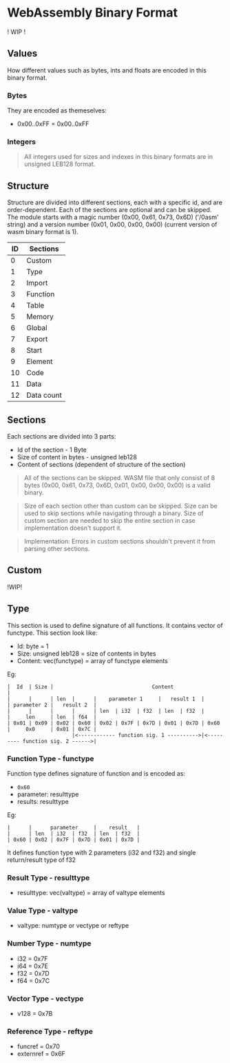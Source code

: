 # WebAssembly Binary Format

! WIP !

## Values

How different values such as bytes, ints and floats are encoded in this binary format.

### Bytes

They are encoded as themeselves:
- 0x00..0xFF = 0x00..0xFF

### Integers



> All integers used for sizes and indexes in this binary formats are in unsigned LEB128 format.

## Structure

Structure are divided into different sections, each with a specific id, and are order-dependent. Each of the sections are optional and can be skipped. The module starts with a magic number (0x00, 0x61, 0x73, 0x6D) ('/0asm' string) and a version number (0x01, 0x00, 0x00, 0x00) (current version of wasm binary format is 1).


| ID  | Sections   |
| --- | ---------- |
| 0   | Custom     |
| 1   | Type       |
| 2   | Import     |
| 3   | Function   |
| 4   | Table      |
| 5   | Memory     |
| 6   | Global     |
| 7   | Export     |
| 8   | Start      |
| 9   | Element    |
| 10  | Code       |
| 11  | Data       |
| 12  | Data count |

## Sections

Each sections are divided into 3 parts:

- Id of the section - 1 Byte
- Size of content in bytes - unsigned leb128
- Content of sections (dependent of structure of the section)

> All of the sections can be skipped. WASM file that only consist of 8 bytes (0x00, 0x61, 0x73, 0x6D, 0x01, 0x00, 0x00, 0x00) is a valid binary.

> Size of each section other than custom can be skipped. Size can be used to skip sections while navigating through a binary. Size of custom section are needed to skip the entire section in case implementation doesn't support it.

> Implementation: Errors in custom sections shouldn't prevent it from parsing other sections.

## Custom

!WIP!

## Type

This section is used to define signature of all functions. It contains vector of functype. This section look like:

- Id: byte = 1
- Size: unsigned leb128 = size of contents in bytes
- Content: vec(functype) = array of functype elements

Eg:
```
|  Id  | Size |                                Content                                            |
|      |      | len  |      |    parameter 1     |   result 1  |      | parameter 2 |   result 2  |
|      |      |      |      | len  | i32  | f32  | len  | f32  |      |     len     | len  | f64  |
| 0x01 | 0x09 | 0x02 | 0x60 | 0x02 | 0x7F | 0x7D | 0x01 | 0x7D | 0x60 |     0x0     | 0x01 | 0x7C |
                     |<------------ function sig. 1 ---------->|<--------- function sig. 2 ------>|
```

### Function Type - functype
Function type defines signature of function and is encoded as:

- `0x60`
- parameter: resulttype
- results: resulttype

Eg:
```
|      |      parameter     |    result   |
|      | len  | i32  | f32  | len  | f32  |
| 0x60 | 0x02 | 0x7F | 0x7D | 0x01 | 0x7D |
```
It defines function type with 2 parameters (i32 and f32) and single return/result type of f32

### Result Type - resulttype

- resulttype: vec(valtype) = array of valtype elements

### Value Type - valtype

- valtype: numtype or vectype or reftype

### Number Type - numtype

- i32 = 0x7F
- i64 = 0x7E
- f32 = 0x7D
- f64 = 0x7C

### Vector Type - vectype

- v128 = 0x7B

### Reference Type - reftype

- funcref = 0x70
- externref = 0x6F
